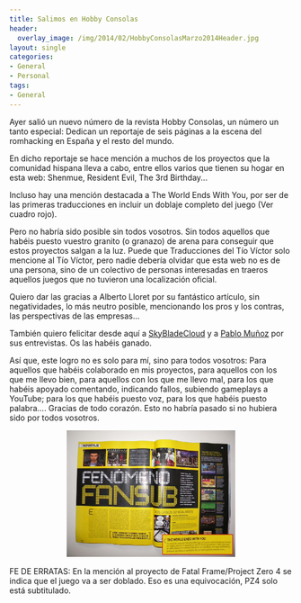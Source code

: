 ```yaml
---
title: Salimos en Hobby Consolas
header:
  overlay_image: /img/2014/02/HobbyConsolasMarzo2014Header.jpg
layout: single
categories:
- General
- Personal
tags:
- General
---
```

Ayer salió un nuevo número de la revista Hobby Consolas, un número un tanto especial: 
Dedican un reportaje de seis páginas a la escena del romhacking en España y el resto 
del mundo.

En dicho reportaje se hace mención a muchos de los proyectos que la comunidad hispana 
lleva a cabo, entre ellos varios que tienen su hogar en esta web: Shenmue, Resident Evil, 
The 3rd Birthday...

Incluso hay una mención destacada a The World Ends With You, por ser de las primeras 
traducciones en incluir un doblaje completo del juego (Ver cuadro rojo).

Pero no habría sido posible sin todos vosotros. Sin todos aquellos que habéis puesto vuestro 
granito (o granazo) de arena para conseguir que estos proyectos salgan a la luz. Puede que 
Traducciones del Tío Víctor solo mencione al Tío Víctor, pero nadie debería olvidar que esta 
web no es de una persona, sino de un colectivo de personas interesadas en traeros aquellos 
juegos que no tuvieron una localización oficial.

Quiero dar las gracias a Alberto Lloret por su fantástico artículo, sin negatividades, lo más 
neutro posible, mencionando los pros y los contras, las perspectivas de las empresas...

También quiero felicitar desde aquí a [SkyBladeCloud](http://www.skybladecloud.net/) y a 
[Pablo Muñoz](http://algomasquetraducir.com/) por sus entrevistas. Os las habéis ganado.

Así que, este logro no es solo para mí, sino para todos vosotros: Para aquellos que habéis 
colaborado en mis proyectos, para aquellos con los que me llevo bien, para aquellos con los 
que me llevo mal, para los que habéis apoyado comentando, indicando fallos, subiendo gameplays 
a YouTube; para los que habéis puesto voz, para los que habéis puesto palabra.... Gracias de 
todo corazón. Esto no habría pasado si no hubiera sido por todos vosotros.

<center><img src="/img/2014/02/CapturaHC.jpg" width="300" height="225" /></center>

FE DE ERRATAS: En la mención al proyecto de Fatal Frame/Project Zero 4 se indica que el juego 
va a ser doblado. Eso es una equivocación, PZ4 solo está subtitulado.
